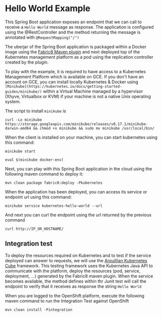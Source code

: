 # Hello World Example

This Spring Boot application exposes an endpoint that we can call to receive a `Hello World` message as response. The application is configured using the 
@RestController and the method returning the message is annotated with `@RequestMapping("/")` 

The uberjar of the Spring Boot application is packaged within a Docker image using the [Fabric8 Maven plugin](maven.fabric8.io) and next deployed top of the Kubernetes management platform as a pod 
using the replication controller created by the plugin.

To play with the example, it is required to have access to a Kubernetes Management Platform which is available on GCE. If you don't have an account on GCE,
you can install locally Kubernetes & Docker using `[Minikube](https://kubernetes.io/docs/getting-started-guides/minikube/)` within a Virtual Machine
managed by a hypervisor (Xhyve, Virtualbox or KVM) if your machine is not a native Unix operating system.

The script to install `minikube` is 
```
curl -Lo minikube https://storage.googleapis.com/minikube/releases/v0.17.1/minikube-darwin-amd64 && chmod +x minikube && sudo mv minikube /usr/local/bin/
```
  
When the client is installed on your machine, you can start kubernetes using this command:
```
minikube start
```

```
eval $(minikube docker-env)
```

Next, you can play with this Spring Boot application in the cloud using the following maven command to deploy it:
```
mvn clean package fabric8:deploy -Pkubernetes
```  
   
When the application has been deployed, you can access its service or endpoint url using this command:
```   
minikube service kubernetes-hello-world --url
```
  
And next you can curl the endpoint using the url returned by the previous command

``` 
curl http://IP_OR_HOSTNAME/
```
     
## Integration test

To deploy the resources required on Kubernetes and to test if the service deployed can answer to requests, we will use the [Arquillian Kubernetes Cube](https://github.com/arquillian/arquillian-cube/blob/master/docs/kubernetes.adoc) framework. 
This testing framework uses the Kubernetes Java API to communicate with the platform, deploy the resources (pod, service, deployment, ...) generated by the Fabric8 maven plugin.
When the service becomes available, the method defines within thr Junit test will call the endpoint to verify that it receives as response the string
`Hello World`

When you are logged to the OpenShift platform, execute the following maven command to run the Integration Test against OpenShift   

``` 
mvn clean install -Pintegration
```
